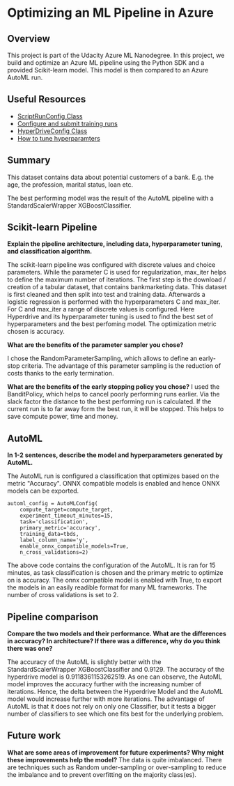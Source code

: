 # Optimizing an ML Pipeline in Azure

## Overview
This project is part of the Udacity Azure ML Nanodegree.
In this project, we build and optimize an Azure ML pipeline using the Python SDK and a provided Scikit-learn model.
This model is then compared to an Azure AutoML run.

## Useful Resources
- [ScriptRunConfig Class](https://docs.microsoft.com/en-us/python/api/azureml-core/azureml.core.scriptrunconfig?view=azure-ml-py)
- [Configure and submit training runs](https://docs.microsoft.com/en-us/azure/machine-learning/how-to-set-up-training-targets)
- [HyperDriveConfig Class](https://docs.microsoft.com/en-us/python/api/azureml-train-core/azureml.train.hyperdrive.hyperdriveconfig?view=azure-ml-py)
- [How to tune hyperparamters](https://docs.microsoft.com/en-us/azure/machine-learning/how-to-tune-hyperparameters)


## Summary
This dataset contains data about potential customers of a bank. E.g. the age, the profession, marital status, loan etc.

The best performing model was the result of the AutoML pipeline with a StandardScalerWrapper XGBoostClassifier.

## Scikit-learn Pipeline
**Explain the pipeline architecture, including data, hyperparameter tuning, and classification algorithm.**

The scikit-learn pipeline was configured with discrete values and choice parameters. While the parameter C is used for regularization, max_iter helps to define the maximum number of iterations. The first step is the download / creation of a tabular dataset, that contains bankmarketing data. This dataset is first cleaned and then split into test and training data. Afterwards a logistic regression is performed with the hyperparameters C and max_iter. For C and max_iter a range of discrete values is configured. Here Hyperdrive and its hyperparameter tuning is used to find the best set of hyperparameters and the best perfoming model. The optimization metric chosen is accuracy.


**What are the benefits of the parameter sampler you chose?**

I chose the RandomParameterSampling, which allows to define an early-stop criteria. The advantage of this parameter sampling is the reduction of costs thanks to the early termination.

**What are the benefits of the early stopping policy you chose?**
I used the BanditPolicy, which helps to cancel poorly performing runs earlier. Via the slack factor the distance to the best performing run is calculated. If the current run is to far away form the best run, it will be stopped. This helps to save compute power, time and money. 

## AutoML
**In 1-2 sentences, describe the model and hyperparameters generated by AutoML.**

The AutoML run is configured a classification that optimizes based on the metric "Accuracy". ONNX compatible models is enabled and hence ONNX models can be exported. 

```
automl_config = AutoMLConfig(
    compute_target=compute_target,
    experiment_timeout_minutes=15,
    task='classification', 
    primary_metric='accuracy',
    training_data=tbds,
    label_column_name='y',
    enable_onnx_compatible_models=True,
    n_cross_validations=2)
```

The above code contains the configuration of the AutoML. It is ran for 15 minutes, as task classification is chosen and the primary metric to optimize on is accuracy. The onnx compatible model is enabled with True, to export the models in an easily readible format for many ML frameworks. The number of cross validations is set to 2. 


## Pipeline comparison
**Compare the two models and their performance. What are the differences in accuracy? In architecture? If there was a difference, why do you think there was one?**

The accuracy of the AutoML is slightly better with the StandardScalerWrapper XGBoostClassifier and 0.9129. The accuracy of the hyperdrive model is 0.9118361153262519. As one can observe, the AutoML model improves the accuracy further with the increasing number of iterations. Hence, the delta between the Hyperdrive Model and the AutoML model would increase further with more iterations. The advantage of AutoML is that it does not rely on only one Classifier, but it tests a bigger number of classifiers to see which one fits best for the underlying problem. 

## Future work
**What are some areas of improvement for future experiments? Why might these improvements help the model?**
The data is quite imbalanced. There are techniques such as Random under-sampling or over-sampling to reduce the imbalance and to prevent overfitting on the majority class(es).

